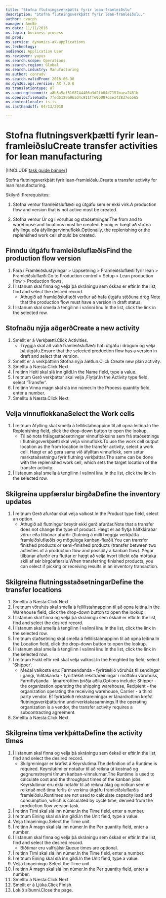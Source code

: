 ```yaml
--- 
title: "Stofna flutningsverkþætti fyrir lean-framleiðslu"
description: "Stofna flutningsverkþátt fyrir lean-framleiðslu."
author: cvocph
manager: AnnBe
ms.date: 11/11/2016
ms.topic: business-process
ms.prod: 
ms.service: dynamics-ax-applications
ms.technology: 
audience: Application User
ms.reviewer: yuyus
ms.search.scope: Operations
ms.search.region: Global
ms.search.industry: Manufacturing
ms.author: conradv
ms.search.validFrom: 2016-06-30
ms.dyn365.ops.version: AX 7.0.0
ms.translationtype: HT
ms.sourcegitcommit: a8b5a5af5108744406a3d2fb84d7151baea2481b
ms.openlocfilehash: 7fed5129a963d4c911ffe0b007dce342837ebb65
ms.contentlocale: is-is
ms.lasthandoff: 04/13/2018

---
```

# <a name="create-transfer-activities-for-lean-manufacturing"></a><span data-ttu-id="7c832-103">Stofna flutningsverkþætti fyrir lean-framleiðslu</span><span class="sxs-lookup"><span data-stu-id="7c832-103">Create transfer activities for lean manufacturing</span></span>

[!INCLUDE [task guide banner](../../includes/task-guide-banner.md)]

<span data-ttu-id="7c832-104">Stofna flutningsverkþátt fyrir lean-framleiðslu.</span><span class="sxs-lookup"><span data-stu-id="7c832-104">Create a transfer activity for lean manufacturing.</span></span> 

<span data-ttu-id="7c832-105">Skilyrði:</span><span class="sxs-lookup"><span data-stu-id="7c832-105">Prerequisites:</span></span> 

1. <span data-ttu-id="7c832-106">Stofna verður framleiðsluflæði og útgáfu sem er ekki virk.</span><span class="sxs-lookup"><span data-stu-id="7c832-106">A production flow and version that is not active must be created.</span></span>

2. <span data-ttu-id="7c832-107">Stofna verður Úr og í vöruhús og staðsetningar.</span><span class="sxs-lookup"><span data-stu-id="7c832-107">The from and to warehouse and locations must be created.</span></span> <span data-ttu-id="7c832-108">Einnig er hægt að stofna áfyllingu eða áfyllingarvinnuflokk.</span><span class="sxs-lookup"><span data-stu-id="7c832-108">Optionally, the replenishing or the replenished work cell should be created.</span></span>


## <a name="find-the-production-flow-version"></a><span data-ttu-id="7c832-109">Finndu útgáfu framleiðsluflæðis</span><span class="sxs-lookup"><span data-stu-id="7c832-109">Find the production flow version</span></span>
1. <span data-ttu-id="7c832-110">Fara í Framleiðslustýringar > Uppsetning > Framleiðsluflæði fyrir lean > Framleiðsluflæði.</span><span class="sxs-lookup"><span data-stu-id="7c832-110">Go to Production control > Setup > Lean production flow > Production flows.</span></span>
2. <span data-ttu-id="7c832-111">Í listanum skal finna og velja þá skráningu sem óskað er eftir.</span><span class="sxs-lookup"><span data-stu-id="7c832-111">In the list, find and select the desired record.</span></span>
    * <span data-ttu-id="7c832-112">Athugið að framleiðsluflæði verður að hafa útgáfu stöðuna drög.</span><span class="sxs-lookup"><span data-stu-id="7c832-112">Note that the production flow must have a version in draft status.</span></span>  
3. <span data-ttu-id="7c832-113">Í listanum skal smella á tengilinn í valinni línu.</span><span class="sxs-lookup"><span data-stu-id="7c832-113">In the list, click the link in the selected row.</span></span>

## <a name="create-a-new-activity"></a><span data-ttu-id="7c832-114">Stofnaðu nýja aðgerð</span><span class="sxs-lookup"><span data-stu-id="7c832-114">Create a new activity</span></span>
1. <span data-ttu-id="7c832-115">Smellt er á Verkþætti.</span><span class="sxs-lookup"><span data-stu-id="7c832-115">Click Activities.</span></span>
    * <span data-ttu-id="7c832-116">Tryggja skal að valið framleiðsluflæði hafi útgáfu í drögum og velja þá útgáfu.</span><span class="sxs-lookup"><span data-stu-id="7c832-116">Ensure that the selected production flow has a version in draft and select that version.</span></span>  
2. <span data-ttu-id="7c832-117">Smellt er á verkþáttinn Stofna nýja áætlun.</span><span class="sxs-lookup"><span data-stu-id="7c832-117">Click Create new plan activity.</span></span>
3. <span data-ttu-id="7c832-118">Smelltu á Næsta.</span><span class="sxs-lookup"><span data-stu-id="7c832-118">Click Next.</span></span>
4. <span data-ttu-id="7c832-119">Í reitinn Heiti skal slá inn gildi.</span><span class="sxs-lookup"><span data-stu-id="7c832-119">In the Name field, type a value.</span></span>
5. <span data-ttu-id="7c832-120">Í reitnum Gerð verkþáttar skal velja ‚Flytja‘.</span><span class="sxs-lookup"><span data-stu-id="7c832-120">In the Activity type field, select 'Transfer'.</span></span>
6. <span data-ttu-id="7c832-121">Í reitinn Vinna magn skal slá inn númer.</span><span class="sxs-lookup"><span data-stu-id="7c832-121">In the Process quantity field, enter a number.</span></span>
7. <span data-ttu-id="7c832-122">Smelltu á Næsta.</span><span class="sxs-lookup"><span data-stu-id="7c832-122">Click Next.</span></span>

## <a name="select-the-work-cells"></a><span data-ttu-id="7c832-123">Velja vinnuflokkana</span><span class="sxs-lookup"><span data-stu-id="7c832-123">Select the Work cells</span></span>
1. <span data-ttu-id="7c832-124">Í reitnum Áfylling skal smella á fellilistahnappinn til að opna leitina.</span><span class="sxs-lookup"><span data-stu-id="7c832-124">In the Replenishing field, click the drop-down button to open the lookup.</span></span>
    * <span data-ttu-id="7c832-125">Til að nota frálagsstaðsetningar vinnuflokksins sem frá staðsetningu í flutningsverkþætti skal velja vinnuflokk.</span><span class="sxs-lookup"><span data-stu-id="7c832-125">To use the work cell output location as the from location in the transfer activity, select a work cell.</span></span> <span data-ttu-id="7c832-126">Hægt er að gera sama við áfylltan vinnuflokk, sem setur markstaðsetningu fyrir flutning verkþáttar.</span><span class="sxs-lookup"><span data-stu-id="7c832-126">The same can be done with the replenished work cell, which sets the target location of the transfer activity.</span></span>  
2. <span data-ttu-id="7c832-127">Í listanum skal smella á tengilinn í valinni línu.</span><span class="sxs-lookup"><span data-stu-id="7c832-127">In the list, click the link in the selected row.</span></span>

## <a name="define-the-inventory-updates"></a><span data-ttu-id="7c832-128">Skilgreina uppfærslur birgða</span><span class="sxs-lookup"><span data-stu-id="7c832-128">Define the inventory updates</span></span>
1. <span data-ttu-id="7c832-129">Í reitnum Gerð afurðar skal velja valkost.</span><span class="sxs-lookup"><span data-stu-id="7c832-129">In the Product type field, select an option.</span></span>
    * <span data-ttu-id="7c832-130">Athugið að flutningur breytir ekki gerð afurðar.</span><span class="sxs-lookup"><span data-stu-id="7c832-130">Note that a transfer does not change the type of product.</span></span> <span data-ttu-id="7c832-131">Hægt er að flytja hálfkláraðar vörur eða tilbúnar afurðir (flutning á milli tveggja verkþátta framleiðsluflæðis og mögulega kanban-flæði).</span><span class="sxs-lookup"><span data-stu-id="7c832-131">You can transfer finished products or semi-finished products (transfer between two activities of a production flow and possibly a kanban flow).</span></span>     <span data-ttu-id="7c832-132">Þegar tilbúnar afurðir eru fluttar er hægt að velja hvort tiltekt eða móttaka skili af sér birgðafærslu.</span><span class="sxs-lookup"><span data-stu-id="7c832-132">When transferring finished products, you can select if picking or receiving results in an inventory transaction.</span></span>  

## <a name="define-the-transfer-locations"></a><span data-ttu-id="7c832-133">Skilgreina flutningsstaðsetningar</span><span class="sxs-lookup"><span data-stu-id="7c832-133">Define the transfer locations</span></span>
1. <span data-ttu-id="7c832-134">Smelltu á Næsta.</span><span class="sxs-lookup"><span data-stu-id="7c832-134">Click Next.</span></span>
2. <span data-ttu-id="7c832-135">Í reitnum vöruhús skal smella á fellilistahnappinn til að opna leitina.</span><span class="sxs-lookup"><span data-stu-id="7c832-135">In the Warehouse field, click the drop-down button to open the lookup.</span></span>
3. <span data-ttu-id="7c832-136">Í listanum skal finna og velja þá skráningu sem óskað er eftir.</span><span class="sxs-lookup"><span data-stu-id="7c832-136">In the list, find and select the desired record.</span></span>
4. <span data-ttu-id="7c832-137">Í listanum skal smella á tengilinn í valinni línu.</span><span class="sxs-lookup"><span data-stu-id="7c832-137">In the list, click the link in the selected row.</span></span>
5. <span data-ttu-id="7c832-138">Í reitnum staðsetning skal smella á fellilistahnappinn til að opna leitina.</span><span class="sxs-lookup"><span data-stu-id="7c832-138">In the Location field, click the drop-down button to open the lookup.</span></span>
6. <span data-ttu-id="7c832-139">Í listanum skal smella á tengilinn í valinni línu.</span><span class="sxs-lookup"><span data-stu-id="7c832-139">In the list, click the link in the selected row.</span></span>
7. <span data-ttu-id="7c832-140">Í reitnum Frakt eftir reit skal velja valkost.</span><span class="sxs-lookup"><span data-stu-id="7c832-140">In the Freighted by field, select 'Shipper'.</span></span>
    * <span data-ttu-id="7c832-141">Meðal valkosta eru: Farmsendanda - fyrirtækið vöruhús til sendingar í gangi, Viðtakanda - fyrirtækið rekstrareiningar í móttöku vöruhúss, Farmflytjanda - lánardrottinn þriðja aðila.</span><span class="sxs-lookup"><span data-stu-id="7c832-141">Options include: Shipper - the organization operating the shipping warehouse, Recipient -  the organization operating the receiving warehouse, Carrier - a third party vendor.</span></span> <span data-ttu-id="7c832-142">Ef fyrirtækið rekstrareiningar er lánardrottinn krefst flutningsverkþátturinn undirverktakasamnings.</span><span class="sxs-lookup"><span data-stu-id="7c832-142">If the operating organization is a vendor, the transfer activity requires a subcontracting agreement.</span></span>  
8. <span data-ttu-id="7c832-143">Smelltu á Næsta.</span><span class="sxs-lookup"><span data-stu-id="7c832-143">Click Next.</span></span>

## <a name="define-the-activity-times"></a><span data-ttu-id="7c832-144">Skilgreina tíma verkþátta</span><span class="sxs-lookup"><span data-stu-id="7c832-144">Define the activity times</span></span>
1. <span data-ttu-id="7c832-145">Í listanum skal finna og velja þá skráningu sem óskað er eftir.</span><span class="sxs-lookup"><span data-stu-id="7c832-145">In the list, find and select the desired record.</span></span>
    * <span data-ttu-id="7c832-146">Skilgreiningar er krafist á Keyrslutíma.</span><span class="sxs-lookup"><span data-stu-id="7c832-146">The definition of a Runtime is required.</span></span> <span data-ttu-id="7c832-147">Keyrslutími er notaður til að reikna út kostnað og gegnumstreymi tímum kanban-vinnslurnar.</span><span class="sxs-lookup"><span data-stu-id="7c832-147">The Runtime is used to calculate cost and the throughput times of the kanban jobs.</span></span> <span data-ttu-id="7c832-148">Keyrslutímar eru ekki notaðir til að reikna álag og notkun sem er reiknað með tíma ferlis úr verkinu útgáfu framleiðsluflæðis framleiðslu.</span><span class="sxs-lookup"><span data-stu-id="7c832-148">Runtimes are not used to calculate capacity load and consumption, which is calculated by cycle time, derived from the production flow version task.</span></span>  
2. <span data-ttu-id="7c832-149">Í reitinn Tími skal slá inn númer.</span><span class="sxs-lookup"><span data-stu-id="7c832-149">In the Time field, enter a number.</span></span>
3. <span data-ttu-id="7c832-150">Í reitnum Eining skal slá inn gildi.</span><span class="sxs-lookup"><span data-stu-id="7c832-150">In the Unit field, type a value.</span></span>
4. <span data-ttu-id="7c832-151">Velja tímaeiningu.</span><span class="sxs-lookup"><span data-stu-id="7c832-151">Select the Time unit.</span></span>
5. <span data-ttu-id="7c832-152">Í reitinn Á magn skal slá inn númer.</span><span class="sxs-lookup"><span data-stu-id="7c832-152">In the Per quantity field, enter a number.</span></span>
6. <span data-ttu-id="7c832-153">Í listanum skal finna og velja þá skráningu sem óskað er eftir.</span><span class="sxs-lookup"><span data-stu-id="7c832-153">In the list, find and select the desired record.</span></span>
    * <span data-ttu-id="7c832-154">Biðtímar eru valfrjálsir.</span><span class="sxs-lookup"><span data-stu-id="7c832-154">Queue times are optional.</span></span>  
7. <span data-ttu-id="7c832-155">Í reitinn Tími skal slá inn númer.</span><span class="sxs-lookup"><span data-stu-id="7c832-155">In the Time field, enter a number.</span></span>
8. <span data-ttu-id="7c832-156">Í reitnum Eining skal slá inn gildi.</span><span class="sxs-lookup"><span data-stu-id="7c832-156">In the Unit field, type a value.</span></span>
9. <span data-ttu-id="7c832-157">Velja tímaeiningu.</span><span class="sxs-lookup"><span data-stu-id="7c832-157">Select the Time unit.</span></span>
10. <span data-ttu-id="7c832-158">Í reitinn Á magn skal slá inn númer.</span><span class="sxs-lookup"><span data-stu-id="7c832-158">In the Per quantity field, enter a number.</span></span>
11. <span data-ttu-id="7c832-159">Smelltu á Næsta.</span><span class="sxs-lookup"><span data-stu-id="7c832-159">Click Next.</span></span>
12. <span data-ttu-id="7c832-160">Smellt er á Ljúka.</span><span class="sxs-lookup"><span data-stu-id="7c832-160">Click Finish.</span></span>
13. <span data-ttu-id="7c832-161">Lokið síðunni.</span><span class="sxs-lookup"><span data-stu-id="7c832-161">Close the page.</span></span>


